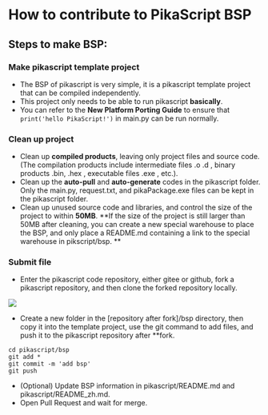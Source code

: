 # How to contribute to PikaScript BSP
## Steps to make BSP:
### Make pikascript template project
- The BSP of pikascript is very simple, it is a pikascript template project that can be compiled independently.
- This project only needs to be able to run pikascript **basically**.
- You can refer to the **New Platform Porting Guide** to ensure that `print('hello PikaScript!')` in main.py can be run normally.
### Clean up project
- Clean up **compiled products**, leaving only project files and source code. (The compilation products include intermediate files .o .d , binary products .bin, .hex , executable files .exe , etc.).
- Clean up the **auto-pull** and **auto-generate** codes in the pikascript folder. Only the main.py, request.txt, and pikaPackage.exe files can be kept in the pikascript folder.
- Clean up unused source code and libraries, and control the size of the project to within **50MB**. **If the size of the project is still larger than 50MB after cleaning, you can create a new special warehouse to place the BSP, and only place a README.md containing a link to the special warehouse in pikscript/bsp. **
### Submit file
- Enter the pikascript code repository, either gitee or github, fork a pikascript repository, and then clone the forked repository locally.

![](assets/1638664526181-09b00c29-fc72-429a-bb99-3f009eae141e.png)

- Create a new folder in the [repository after fork]/bsp directory, then copy it into the template project, use the git command to add files, and push it to the pikascript repository after **fork.
  
```shell
cd pikascript/bsp
git add *
git commit -m 'add bsp'
git push
````


- (Optional) Update BSP information in pikascript/README.md and pikascript/README_zh.md.
- Open Pull Request and wait for merge.